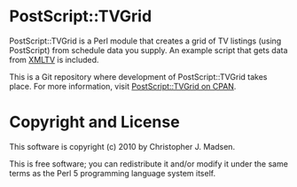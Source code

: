 PostScript::TVGrid
==================

PostScript::TVGrid is a Perl module that creates a grid of TV listings (using PostScript) from schedule data you supply.  An example script that gets data from [XMLTV](http://xmltv.org/) is included.


This is a Git repository where development of PostScript::TVGrid takes place.  For more information, visit [PostScript::TVGrid on CPAN](http://search.cpan.org/dist/PostScript-TVGrid/).



Copyright and License
=====================

This software is copyright (c) 2010 by Christopher J. Madsen.

This is free software; you can redistribute it and/or modify it under the same terms as the Perl 5 programming language system itself.
